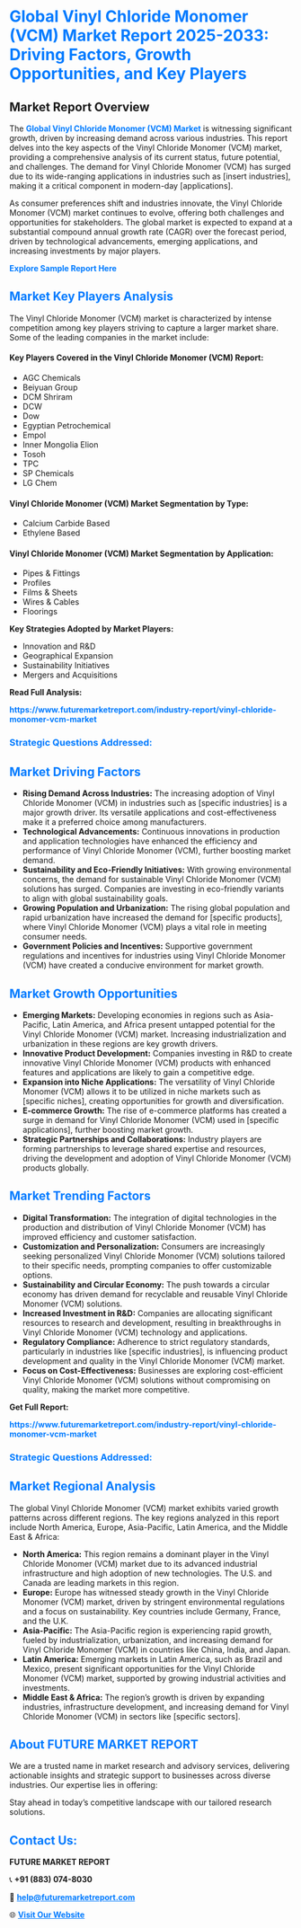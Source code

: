 <h1 style="color: #007BFF;">Global Vinyl Chloride Monomer (VCM) Market Report 2025-2033: Driving Factors, Growth Opportunities, and Key Players</h1>

<section id="overview">
<h2>Market Report Overview</h2>
<p>The <a href="https://www.futuremarketreport.com/industry-report/vinyl-chloride-monomer-vcm-market" style="color: #007BFF; text-decoration: none;"><strong>Global Vinyl Chloride Monomer (VCM) Market</strong></a> is witnessing significant growth, driven by increasing demand across various industries. This report delves into the key aspects of the Vinyl Chloride Monomer (VCM) market, providing a comprehensive analysis of its current status, future potential, and challenges. The demand for Vinyl Chloride Monomer (VCM) has surged due to its wide-ranging applications in industries such as [insert industries], making it a critical component in modern-day [applications].</p>
<p>As consumer preferences shift and industries innovate, the Vinyl Chloride Monomer (VCM) market continues to evolve, offering both challenges and opportunities for stakeholders. The global market is expected to expand at a substantial compound annual growth rate (CAGR) over the forecast period, driven by technological advancements, emerging applications, and increasing investments by major players.</p>
</section>

<section id="overview">
<p><a href="https://www.futuremarketreport.com/request-sample/reportId=85216" style="color: #007BFF; text-decoration: none;"><strong>Explore Sample Report Here</strong></a></p>
</section>

<section id="key-players">
<h2 style="color: #007BFF;">Market Key Players Analysis</h2>
<p>The Vinyl Chloride Monomer (VCM) market is characterized by intense competition among key players striving to capture a larger market share. Some of the leading companies in the market include:</p>
<h4>Key Players Covered in the Vinyl Chloride Monomer (VCM) Report:</h4>
<ul><li>AGC Chemicals</li><li>Beiyuan Group</li><li>DCM Shriram</li><li>DCW</li><li>Dow</li><li>Egyptian Petrochemical</li><li>Empol</li><li>Inner Mongolia Elion</li><li>Tosoh</li><li>TPC</li><li>SP Chemicals</li><li>LG Chem</li></ul>
<h4>Vinyl Chloride Monomer (VCM) Market Segmentation by Type:</h4>
<ul><li>Calcium Carbide Based</li><li>Ethylene Based</li></ul>

<h4>Vinyl Chloride Monomer (VCM) Market Segmentation by Application:</h4>
<ul><li>Pipes &amp; Fittings</li><li>Profiles</li><li>Films &amp; Sheets</li><li>Wires &amp; Cables</li><li>Floorings</li></ul>
<p><strong>Key Strategies Adopted by Market Players:</strong></p>
<ul>
<li>Innovation and R&D</li>
<li>Geographical Expansion</li>
<li>Sustainability Initiatives</li>
<li>Mergers and Acquisitions</li>
</ul>
</section>

<section>
<p><strong>Read Full Analysis: </strong></p><a href="https://www.futuremarketreport.com/industry-report/vinyl-chloride-monomer-vcm-market" style="color: #007BFF; text-decoration: none;"><strong>https://www.futuremarketreport.com/industry-report/vinyl-chloride-monomer-vcm-market</strong></a>
<h3 style="color: #007BFF;">Strategic Questions Addressed:</h3>
</section>

<section id="driving-factors">
<h2 style="color: #007BFF;">Market Driving Factors</h2>
<ul>
<li><strong>Rising Demand Across Industries:</strong> The increasing adoption of Vinyl Chloride Monomer (VCM) in industries such as [specific industries] is a major growth driver. Its versatile applications and cost-effectiveness make it a preferred choice among manufacturers.</li>
<li><strong>Technological Advancements:</strong> Continuous innovations in production and application technologies have enhanced the efficiency and performance of Vinyl Chloride Monomer (VCM), further boosting market demand.</li>
<li><strong>Sustainability and Eco-Friendly Initiatives:</strong> With growing environmental concerns, the demand for sustainable Vinyl Chloride Monomer (VCM) solutions has surged. Companies are investing in eco-friendly variants to align with global sustainability goals.</li>
<li><strong>Growing Population and Urbanization:</strong> The rising global population and rapid urbanization have increased the demand for [specific products], where Vinyl Chloride Monomer (VCM) plays a vital role in meeting consumer needs.</li>
<li><strong>Government Policies and Incentives:</strong> Supportive government regulations and incentives for industries using Vinyl Chloride Monomer (VCM) have created a conducive environment for market growth.</li>
</ul>
</section>

<section id="growth-opportunities">
<h2 style="color: #007BFF;">Market Growth Opportunities</h2>
<ul>
<li><strong>Emerging Markets:</strong> Developing economies in regions such as Asia-Pacific, Latin America, and Africa present untapped potential for the Vinyl Chloride Monomer (VCM) market. Increasing industrialization and urbanization in these regions are key growth drivers.</li>
<li><strong>Innovative Product Development:</strong> Companies investing in R&D to create innovative Vinyl Chloride Monomer (VCM) products with enhanced features and applications are likely to gain a competitive edge.</li>
<li><strong>Expansion into Niche Applications:</strong> The versatility of Vinyl Chloride Monomer (VCM) allows it to be utilized in niche markets such as [specific niches], creating opportunities for growth and diversification.</li>
<li><strong>E-commerce Growth:</strong> The rise of e-commerce platforms has created a surge in demand for Vinyl Chloride Monomer (VCM) used in [specific applications], further boosting market growth.</li>
<li><strong>Strategic Partnerships and Collaborations:</strong> Industry players are forming partnerships to leverage shared expertise and resources, driving the development and adoption of Vinyl Chloride Monomer (VCM) products globally.</li>
</ul>
</section>

<section id="trending-factors">
<h2 style="color: #007BFF;">Market Trending Factors</h2>
<ul>
<li><strong>Digital Transformation:</strong> The integration of digital technologies in the production and distribution of Vinyl Chloride Monomer (VCM) has improved efficiency and customer satisfaction.</li>
<li><strong>Customization and Personalization:</strong> Consumers are increasingly seeking personalized Vinyl Chloride Monomer (VCM) solutions tailored to their specific needs, prompting companies to offer customizable options.</li>
<li><strong>Sustainability and Circular Economy:</strong> The push towards a circular economy has driven demand for recyclable and reusable Vinyl Chloride Monomer (VCM) solutions.</li>
<li><strong>Increased Investment in R&D:</strong> Companies are allocating significant resources to research and development, resulting in breakthroughs in Vinyl Chloride Monomer (VCM) technology and applications.</li>
<li><strong>Regulatory Compliance:</strong> Adherence to strict regulatory standards, particularly in industries like [specific industries], is influencing product development and quality in the Vinyl Chloride Monomer (VCM) market.</li>
<li><strong>Focus on Cost-Effectiveness:</strong> Businesses are exploring cost-efficient Vinyl Chloride Monomer (VCM) solutions without compromising on quality, making the market more competitive.</li>
</ul>
</section>

<section>
<p><strong>Get Full Report: </strong></p><a href="https://www.futuremarketreport.com/industry-report/vinyl-chloride-monomer-vcm-market" style="color: #007BFF; text-decoration: none;"><strong>https://www.futuremarketreport.com/industry-report/vinyl-chloride-monomer-vcm-market</strong></a>
<h3 style="color: #007BFF;">Strategic Questions Addressed:</h3>
</section>


<section id="regional-analysis">
<h2 style="color: #007BFF;">Market Regional Analysis</h2>
<p>The global Vinyl Chloride Monomer (VCM) market exhibits varied growth patterns across different regions. The key regions analyzed in this report include North America, Europe, Asia-Pacific, Latin America, and the Middle East & Africa:</p>
<ul>
<li><strong>North America:</strong> This region remains a dominant player in the Vinyl Chloride Monomer (VCM) market due to its advanced industrial infrastructure and high adoption of new technologies. The U.S. and Canada are leading markets in this region.</li>
<li><strong>Europe:</strong> Europe has witnessed steady growth in the Vinyl Chloride Monomer (VCM) market, driven by stringent environmental regulations and a focus on sustainability. Key countries include Germany, France, and the U.K.</li>
<li><strong>Asia-Pacific:</strong> The Asia-Pacific region is experiencing rapid growth, fueled by industrialization, urbanization, and increasing demand for Vinyl Chloride Monomer (VCM) in countries like China, India, and Japan.</li>
<li><strong>Latin America:</strong> Emerging markets in Latin America, such as Brazil and Mexico, present significant opportunities for the Vinyl Chloride Monomer (VCM) market, supported by growing industrial activities and investments.</li>
<li><strong>Middle East & Africa:</strong> The region’s growth is driven by expanding industries, infrastructure development, and increasing demand for Vinyl Chloride Monomer (VCM) in sectors like [specific sectors].</li>
</ul>
</section>

<footer>
<h2 style="color: #007BFF;">About FUTURE MARKET REPORT</h2>
<p>We are a trusted name in market research and advisory services, delivering actionable insights and strategic support to businesses across diverse industries. Our expertise lies in offering:</p>

<p>Stay ahead in today’s competitive landscape with our tailored research solutions.</p>

<h2 style="color: #007BFF;">Contact Us:</h2>
<p><strong>FUTURE MARKET REPORT</strong></p>
<p>📞 <strong>+91 (883) 074-8030</strong></p>
<p>📧 <strong><a href="mailto:help@futuremarketreport.com" style="color: #007BFF;">help@futuremarketreport.com</a></strong></p>
<p>🌐 <strong><a href="https://www.futuremarketreport.com/" style="color: #007BFF;">Visit Our Website</a></strong></p>
</footer>